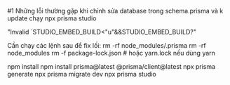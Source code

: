 #1 Những lỗi thường gặp khi chỉnh sửa database trong schema.prisma và k update chạy npx prisma studio

"Invalid `STUDIO_EMBED_BUILD<"u"&&STUDIO_EMBED_BUILD?"

Cần chạy các lệnh sau để fix lối:
rm -rf node_modules/.prisma
rm -rf node_modules
rm -f package-lock.json # hoặc yarn.lock nếu dùng yarn

npm install
npm install prisma@latest @prisma/client@latest
npx prisma generate
npx prisma migrate dev
npx prisma studio
